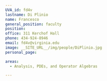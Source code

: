 ```yaml
---
UVA_id: fd4v
lastname: Di Plinio
name: Francesco
general_position: faculty
position:
office: 311 Kerchof Hall
phone: 434-924-8946
email: fd4v@virginia.edu
image: __SITE_URL__/img/people/DiPlinio.jpg
personal_page:

areas:
  - Analysis, PDEs, and Operator Algebras

---
```

